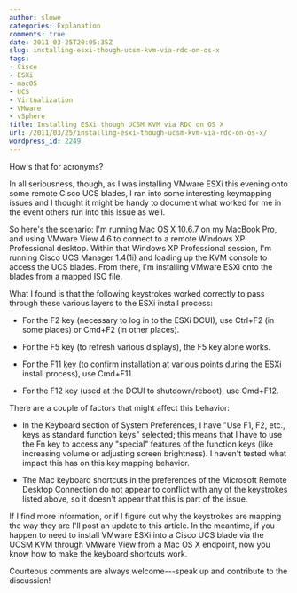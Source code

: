 ```yaml
---
author: slowe
categories: Explanation
comments: true
date: 2011-03-25T20:05:35Z
slug: installing-esxi-though-ucsm-kvm-via-rdc-on-os-x
tags:
- Cisco
- ESXi
- macOS
- UCS
- Virtualization
- VMware
- vSphere
title: Installing ESXi though UCSM KVM via RDC on OS X
url: /2011/03/25/installing-esxi-though-ucsm-kvm-via-rdc-on-os-x/
wordpress_id: 2249
---
```


How's that for acronyms?

In all seriousness, though, as I was installing VMware ESXi this evening onto some remote Cisco UCS blades, I ran into some interesting keymapping issues and I thought it might be handy to document what worked for me in the event others run into this issue as well.

So here's the scenario: I'm running Mac OS X 10.6.7 on my MacBook Pro, and using VMware View 4.6 to connect to a remote Windows XP Professional desktop. Within that Windows XP Professional session, I'm running Cisco UCS Manager 1.4(1i) and loading up the KVM console to access the UCS blades. From there, I'm installing VMware ESXi onto the blades from a mapped ISO file.

What I found is that the following keystrokes worked correctly to pass through these various layers to the ESXi install process:

* For the F2 key (necessary to log in to the ESXi DCUI), use Ctrl+F2 (in some places) or Cmd+F2 (in other places).

* For the F5 key (to refresh various displays), the F5 key alone works.

* For the F11 key (to confirm installation at various points during the ESXi install process), use Cmd+F11.

* For the F12 key (used at the DCUI to shutdown/reboot), use Cmd+F12.

There are a couple of factors that might affect this behavior:

* In the Keyboard section of System Preferences, I have "Use F1, F2, etc., keys as standard function keys" selected; this means that I have to use the Fn key to access any "special" features of the function keys (like increasing volume or adjusting screen brightness). I haven't tested what impact this has on this key mapping behavior.

* The Mac keyboard shortcuts in the preferences of the Microsoft Remote Desktop Connection do not appear to conflict with any of the keystrokes listed above, so it doesn't appear that this is part of the issue.

If I find more information, or if I figure out why the keystrokes are mapping the way they are I'll post an update to this article. In the meantime, if you happen to need to install VMware ESXi into a Cisco UCS blade via the UCSM KVM through VMware View from a Mac OS X endpoint, now you know how to make the keyboard shortcuts work.

Courteous comments are always welcome---speak up and contribute to the discussion!
